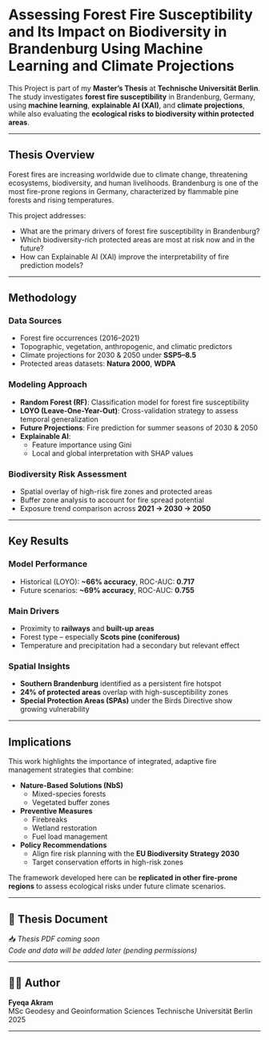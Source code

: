 # Assessing Forest Fire Susceptibility and Its Impact on Biodiversity in Brandenburg Using Machine Learning and Climate Projections

This Project is part of my **Master’s Thesis** at **Technische Universität Berlin**. The study investigates **forest fire susceptibility** in Brandenburg, Germany, using **machine learning**, **explainable AI (XAI)**, and **climate projections**, while also evaluating the **ecological risks to biodiversity within protected areas**.

---

## Thesis Overview

Forest fires are increasing worldwide due to climate change, threatening ecosystems, biodiversity, and human livelihoods. Brandenburg is one of the most fire-prone regions in Germany, characterized by flammable pine forests and rising temperatures.

This project addresses:

-  What are the primary drivers of forest fire susceptibility in Brandenburg?  
-  Which biodiversity-rich protected areas are most at risk now and in the future?  
-  How can Explainable AI (XAI) improve the interpretability of fire prediction models?

---

## Methodology

### Data Sources

- Forest fire occurrences (2016–2021)  
- Topographic, vegetation, anthropogenic, and climatic predictors  
- Climate projections for 2030 & 2050 under **SSP5–8.5**  
- Protected areas datasets: **Natura 2000**, **WDPA**

### Modeling Approach

- **Random Forest (RF)**: Classification model for forest fire susceptibility  
- **LOYO (Leave-One-Year-Out)**: Cross-validation strategy to assess temporal generalization  
- **Future Projections**: Fire prediction for summer seasons of 2030 & 2050  
- **Explainable AI**:  
  - Feature importance using Gini  
  - Local and global interpretation with SHAP values

### Biodiversity Risk Assessment

- Spatial overlay of high-risk fire zones and protected areas  
- Buffer zone analysis to account for fire spread potential  
- Exposure trend comparison across **2021 → 2030 → 2050**

---

## Key Results

### Model Performance

- Historical (LOYO): **~66% accuracy**, ROC-AUC: **0.717**  
- Future scenarios: **~69% accuracy**, ROC-AUC: **0.755**

### Main Drivers

- Proximity to **railways** and **built-up areas**  
- Forest type – especially **Scots pine (coniferous)**  
- Temperature and precipitation had a secondary but relevant effect

### Spatial Insights

- **Southern Brandenburg** identified as a persistent fire hotspot  
- **24% of protected areas** overlap with high-susceptibility zones  
- **Special Protection Areas (SPAs)** under the Birds Directive show growing vulnerability

---

## Implications

This work highlights the importance of integrated, adaptive fire management strategies that combine:

- **Nature-Based Solutions (NbS)**  
  - Mixed-species forests  
  - Vegetated buffer zones  
- **Preventive Measures**  
  - Firebreaks  
  - Wetland restoration  
  - Fuel load management  
- **Policy Recommendations**  
  - Align fire risk planning with the **EU Biodiversity Strategy 2030**  
  - Target conservation efforts in high-risk zones

The framework developed here can be **replicated in other fire-prone regions** to assess ecological risks under future climate scenarios.

---

## 📄 Thesis Document

📥 *Thesis PDF coming soon*  
*Code and data will be added later (pending permissions)*

---

## 👩‍💻 Author

**Fyeqa Akram**  
MSc Geodesy and Geoinformation Sciences
Technische Universität Berlin  
2025

---


